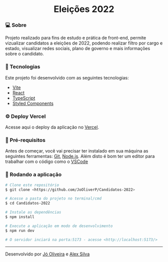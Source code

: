 <h1 align="center">
    Eleições 2022
</h1>

###  💻 Sobre
Projeto realizado para fins de estudo e prática de front-end, permite vizualizar candidatos a eleições de 2022, podendo realizar filtro por cargo e estado, visualizar redes sociais, plano de governo e mais informações sobre o candidato.

### 🚀 Tecnologias
Este projeto foi desenvolvido com as seguintes tecnologias:
- [Vite](https://vitejs.dev/)
- [React](https://reactjs.org)
- [TypeScript](https://www.typescriptlang.org/)
- [Styled Components](https://styled-components.com/)



### ⚙️ Deploy Vercel
Acesse aqui o deploy da aplicação no [Vercel](https://candidatos-2022.vercel.app/).

###  🎲 Pré-requisitos

Antes de começar, você vai precisar ter instalado em sua máquina as seguintes ferramentas:
[Git](https://git-scm.com), [Node.js](https://nodejs.org/en/). 
Além disto é bom ter um editor para trabalhar com o código como o  [VSCode](https://code.visualstudio.com/)

### 🎲 Rodando a aplicação

```bash
# Clone este repositório
$ git clone <https://github.com/JoOliverP/Candidatos-2022>

# Acesse a pasta do projeto no terminal/cmd
$ cd Candidatos-2022

# Instale as dependências
$ npm install

# Execute a aplicação em modo de desenvolvimento
$ npm run dev

# O servidor inciará na porta:5173 - acesse <http://localhost:5173/>
```

---

Desenvolvido por [Jó Oliveira](https://www.linkedin.com/in/j%C3%B3-oliveira/) e [Alex Silva]([linkedin.com/in/alex-silva-79596099](https://www.linkedin.com/in/alex-silva-79596099)) 

